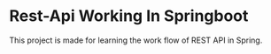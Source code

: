 # Rest-Api Working In Springboot
This project is made for learning the work flow of REST API 
in Spring. 

